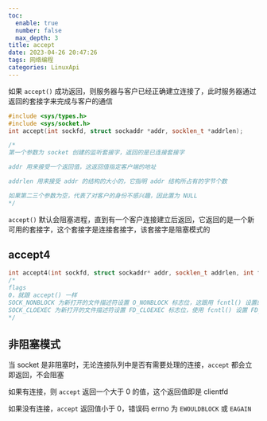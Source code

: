 ```yaml
---
toc:
  enable: true
  number: false
  max_depth: 3
title: accept
date: 2023-04-26 20:47:26
tags: 网络编程
categories: LinuxApi
---
```


如果 `accept()` 成功返回，则服务器与客户已经正确建立连接了，此时服务器通过返回的套接字来完成与客户的通信

```cpp
#include <sys/types.h>
#include <sys/socket.h>
int accept(int sockfd, struct sockaddr *addr, socklen_t *addrlen);

/*
第一个参数为 socket 创建的监听套接字，返回的是已连接套接字

addr 用来接受一个返回值，这返回值指定客户端的地址

addrlen 用来接受 addr 的结构的大小的，它指明 addr 结构所占有的字节个数

如果第二三个参数为空，代表了对客户的身份不感兴趣，因此置为 NULL
*/
```

`accept()` 默认会阻塞进程，直到有一个客户连接建立后返回，它返回的是一个新可用的套接字，这个套接字是连接套接字，该套接字是阻塞模式的

## accept4

```cpp
int accept4(int sockfd, struct sockaddr* addr, socklen_t addrlen, int flags)
/*
flags
0，就跟 accept() 一样
SOCK_NONBLOCK 为新打开的文件描述符设置 O_NONBLOCK 标志位，这跟用 fcntl() 设置的效果是一样的
SOCK_CLOEXEC 为新打开的文件描述符设置 FD_CLOEXEC 标志位，使用 fcntl() 设置 FD_CLOEXEC 标志位，open() 的时候设置的 O_CLOEXEC 也能达到同样的效果
*/
```

## 非阻塞模式

当 socket 是非阻塞时，无论连接队列中是否有需要处理的连接，`accept` 都会立即返回，不会阻塞

如果有连接，则 `accept` 返回一个大于 0 的值，这个返回值即是 clientfd

如果没有连接，`accept` 返回值小于 0，错误码 errno 为 `EWOULDBLOCK` 或 `EAGAIN`